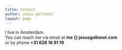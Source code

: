 ```yaml
---
title: Contact
author: jesus gollonet
layout: page
---
```

I live in Amsterdam.  
You can reach me via email at **me {} jesusgollonet.com**  
or by phone **+31 628 16 91 19**